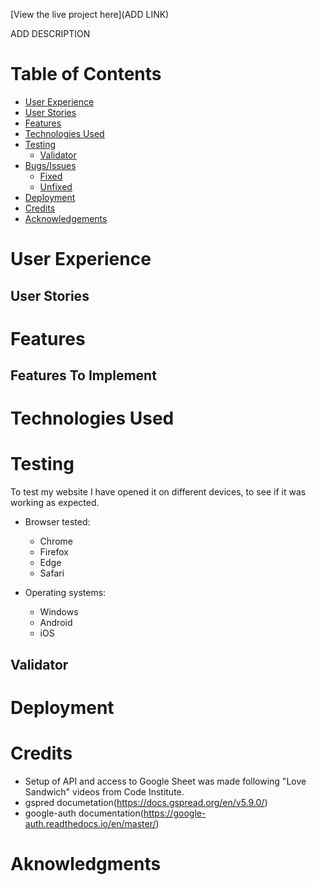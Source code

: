 [View the live project here](ADD LINK)

ADD DESCRIPTION

# Table of Contents
- [User Experience](#user-experience)
 - [User Stories](#user-stories) 
- [Features](#features)
- [Technologies Used](#technologies-used)
- [Testing](#testing)
  - [Validator](#validator)
- [Bugs/Issues](#bugsissues)
  - [Fixed](#fixed)
  - [Unfixed](#unfixed)
- [Deployment](#deployment)
- [Credits](#credits)
- [Acknowledgements](#acknowledgements)

# User Experience

## User Stories


# Features


## Features To Implement



# Technologies Used 




# Testing

To test my website I have opened it on different devices, to see if it was working as expected.

- Browser tested:
  - Chrome
  - Firefox
  - Edge
  - Safari

- Operating systems:
  - Windows
  - Android
  - iOS




## Validator


# Deployment



# Credits

- Setup of API and access to Google Sheet was made following "Love Sandwich" videos from Code Institute.
- gspred documetation(https://docs.gspread.org/en/v5.9.0/) 
- google-auth documentation(https://google-auth.readthedocs.io/en/master/)


# Aknowledgments


